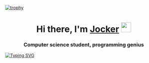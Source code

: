 
[![trophy](https://github-profile-trophy.vercel.app/?username=funjockerIT)](https://github.com/ryo-ma/github-profile-trophy)
<h1 align="center">Hi there, I'm <a href="https://daniilshat.ru/" target="_blank">Jocker</a> 
<img src="https://github.com/blackcater/blackcater/raw/main/images/Hi.gif" height="32"/></h1>
<h3 align="center">Computer science student, programming genius</h3>
<a href="https://git.io/typing-svg"><img src="https://readme-typing-svg.herokuapp.com?font=Fira+Code&size=40&duration=6000&pause=1000&color=0E0D0D&center=true&vCenter=true&width=1000&height=200&lines=Typical+student+from+Russia+-+I+love+vodka" alt="Typing SVG" /></a>
<!--
**funjockerIT/funjockerIT** is a ✨ _special_ ✨ repository because its `README.md` (this file) appears on your GitHub profile.

Here are some ideas to get you started:

- 🔭 I’m currently working on ...
- 🌱 I’m currently learning ...
- 👯 I’m looking to collaborate on ...
- 🤔 I’m looking for help with ...
- 💬 Ask me about ...
- 📫 How to reach me: ...
- 😄 Pronouns: ...
- ⚡ Fun fact: ...
-->
